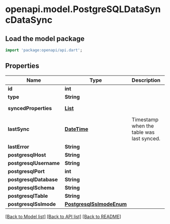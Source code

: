 # openapi.model.PostgreSQLDataSyncDataSync

## Load the model package
```dart
import 'package:openapi/api.dart';
```

## Properties
Name | Type | Description | Notes
------------ | ------------- | ------------- | -------------
**id** | **int** |  | [readonly] 
**type** | **String** |  | [readonly] 
**syncedProperties** | [**List<DataSyncSyncedProperty>**](DataSyncSyncedProperty.md) |  | [default to const []]
**lastSync** | [**DateTime**](DateTime.md) | Timestamp when the table was last synced. | [optional] 
**lastError** | **String** |  | [optional] 
**postgresqlHost** | **String** |  | 
**postgresqlUsername** | **String** |  | 
**postgresqlPort** | **int** |  | [optional] 
**postgresqlDatabase** | **String** |  | 
**postgresqlSchema** | **String** |  | [optional] 
**postgresqlTable** | **String** |  | 
**postgresqlSslmode** | [**PostgresqlSslmodeEnum**](PostgresqlSslmodeEnum.md) |  | [optional] 

[[Back to Model list]](../README.md#documentation-for-models) [[Back to API list]](../README.md#documentation-for-api-endpoints) [[Back to README]](../README.md)


